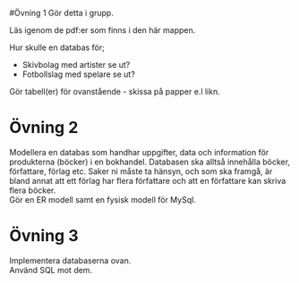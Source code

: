#Övning 1
Gör detta i grupp.

Läs igenom de pdf:er som finns i den här mappen.

Hur skulle en databas för;  
+ Skivbolag med artister se ut?
+ Fotbollslag med spelare se ut?

Gör tabell(er) för ovanstående - skissa på papper e.l likn. 

# Övning 2
Modellera en databas som handhar uppgifter, data och information för produkterna (böcker) i en bokhandel.
Databasen ska alltså innehålla böcker, författare, förlag etc. Saker ni måste ta hänsyn, och som ska framgå, är bland annat att ett förlag har flera författare och att en författare kan skriva flera böcker.  
Gör en ER modell samt en fysisk modell för MySql.

# Övning 3
Implementera databaserna ovan.  
Använd SQL mot dem.